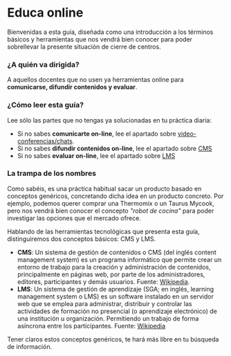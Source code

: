 # Educa online

Bienvenidas a esta guía, diseñada como una introducción a los términos básicos y herramientas que nos vendrá bien conocer para poder sobrellevar la presente situación de cierre de centros.

### ¿A quién va dirigida?

A aquellos docentes que no usen ya herramientas online para **comunicarse, difundir contenidos y evaluar**.

### ¿Cómo leer esta guía?

Lee sólo las partes que no tengas ya solucionadas en tu práctica diaria:
* Si no sabes **comunicarte on-line**, lee el apartado sobre [video-conferencias/chats](video_con_intro.md).
* Si no sabes **difundir contenidos on-line**, lee el apartado sobre [CMS](intro_cms.md)
* Si no sabes **evaluar on-line**, lee el apartado sobre [LMS](intro_lms.md)

### La trampa de los nombres

Como sabéis, es una práctica habitual sacar un producto basado en conceptos genéricos, concretando dicha idea en un producto concreto. Por ejemplo, podemos querer comprar una Thermomix o un Taurus Mycook, pero nos vendrá bien conocer el concepto _"robot de cocina"_ para poder investigar las opciones que el mercado ofrece.

Hablando de las herramientas tecnológicas que presenta esta guía, distinguiremos dos conceptos básicos: CMS y LMS.

* **CMS**: Un sistema de gestión de contenidos o CMS (del inglés content management system) es un programa informático que permite crear un entorno de trabajo para la creación y administración de contenidos, principalmente en páginas web, por parte de los administradores, editores, participantes y demás usuarios. Fuente: [Wikipedia](https://es.wikipedia.org/wiki/Sistema_de_gesti%C3%B3n_de_contenidos).
* **LMS**: Un sistema de gestión de aprendizaje (SGA; en inglés, learning management system o LMS) es un software instalado en un servidor web que se emplea para administrar, distribuir y controlar las actividades de formación no presencial (o aprendizaje electrónico) de una institución u organización. Permitiendo un trabajo de forma asíncrona entre los participantes. Fuente: [Wikipedia](https://es.wikipedia.org/wiki/Sistema_de_gesti%C3%B3n_de_aprendizaje)

Tener claros estos conceptos genéricos, te hará más libre en tu búsqueda de información.

